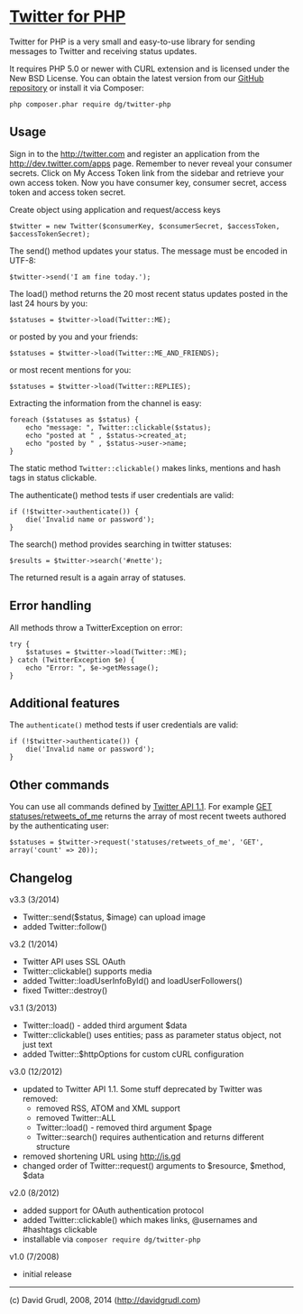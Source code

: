 [Twitter for PHP](http://phpfashion.com/twitter-for-php)
================================

Twitter for PHP is a very small and easy-to-use library for sending
messages to Twitter and receiving status updates.

It requires PHP 5.0 or newer with CURL extension and is licensed under the New BSD License.
You can obtain the latest version from our [GitHub repository](http://github.com/dg/twitter-php)
or install it via Composer:

	php composer.phar require dg/twitter-php


Usage
-----
Sign in to the http://twitter.com and register an application from the http://dev.twitter.com/apps page. Remember
to never reveal your consumer secrets. Click on My Access Token link from the sidebar and retrieve your own access
token. Now you have consumer key, consumer secret, access token and access token secret.

Create object using application and request/access keys

	$twitter = new Twitter($consumerKey, $consumerSecret, $accessToken, $accessTokenSecret);

The send() method updates your status. The message must be encoded in UTF-8:

	$twitter->send('I am fine today.');

The load() method returns the 20 most recent status updates
posted in the last 24 hours by you:

	$statuses = $twitter->load(Twitter::ME);

or posted by you and your friends:

	$statuses = $twitter->load(Twitter::ME_AND_FRIENDS);

or most recent mentions for you:

	$statuses = $twitter->load(Twitter::REPLIES);

Extracting the information from the channel is easy:

	foreach ($statuses as $status) {
		echo "message: ", Twitter::clickable($status);
		echo "posted at " , $status->created_at;
		echo "posted by " , $status->user->name;
	}

The static method `Twitter::clickable()` makes links, mentions and hash tags in status clickable.

The authenticate() method tests if user credentials are valid:

	if (!$twitter->authenticate()) {
		die('Invalid name or password');
	}

The search() method provides searching in twitter statuses:

	$results = $twitter->search('#nette');

The returned result is a again array of statuses.


Error handling
--------------

All methods throw a TwitterException on error:

	try {
		$statuses = $twitter->load(Twitter::ME);
	} catch (TwitterException $e) {
		echo "Error: ", $e->getMessage();
	}


Additional features
-------------------

The `authenticate()` method tests if user credentials are valid:

	if (!$twitter->authenticate()) {
		die('Invalid name or password');
	}


Other commands
--------------

You can use all commands defined by [Twitter API 1.1](https://dev.twitter.com/docs/api/1.1).
For example [GET statuses/retweets_of_me](https://dev.twitter.com/docs/api/1.1/get/statuses/retweets_of_me)
returns the array of most recent tweets authored by the authenticating user:

	$statuses = $twitter->request('statuses/retweets_of_me', 'GET', array('count' => 20));


Changelog
---------
v3.3 (3/2014)
- Twitter::send($status, $image) can upload image
- added Twitter::follow()

v3.2 (1/2014)
- Twitter API uses SSL OAuth
- Twitter::clickable() supports media
- added Twitter::loadUserInfoById() and loadUserFollowers()
- fixed Twitter::destroy()

v3.1 (3/2013)
- Twitter::load() - added third argument $data
- Twitter::clickable() uses entities; pass as parameter status object, not just text
- added Twitter::$httpOptions for custom cURL configuration

v3.0 (12/2012)
- updated to Twitter API 1.1. Some stuff deprecated by Twitter was removed:
	- removed RSS, ATOM and XML support
	- removed Twitter::ALL
	- Twitter::load() - removed third argument $page
	- Twitter::search() requires authentication and returns different structure
- removed shortening URL using http://is.gd
- changed order of Twitter::request() arguments to $resource, $method, $data

v2.0 (8/2012)
- added support for OAuth authentication protocol
- added Twitter::clickable() which makes links, @usernames and #hashtags clickable
- installable via `composer require dg/twitter-php`

v1.0 (7/2008)
- initial release


-----
(c) David Grudl, 2008, 2014 (http://davidgrudl.com)
